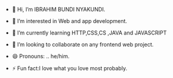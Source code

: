 - 👋 Hi, I’m IBRAHIM BUNDI NYAKUNDI.
- 👀 I’m interested in Web and app development.
- 🌱 I’m currently learning HTTP,CSS,CS ,JAVA and JAVASCRIPT 
- 💞️ I’m looking to collaborate on any frontend  web project.

- 😄 Pronouns: .. he/him.
- ⚡ Fun fact:I love what you love most probably.

<!---
BUNDI364/BUNDI364 is a ✨ special ✨ repository because its `README.md` (this file) appears on your GitHub profile.
You can click the Preview link to take a look at your changes.
--->
